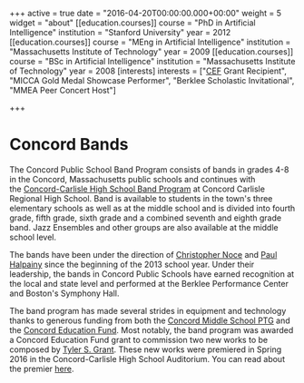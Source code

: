 +++
active = true
date = "2016-04-20T00:00:00.000+00:00"
weight = 5
widget = "about"
[[education.courses]]
course = "PhD in Artificial Intelligence"
institution = "Stanford University"
year = 2012
[[education.courses]]
course = "MEng in Artificial Intelligence"
institution = "Massachusetts Institute of Technology"
year = 2009
[[education.courses]]
course = "BSc in Artificial Intelligence"
institution = "Massachusetts Institute of Technology"
year = 2008
[interests]
interests = ["<a href="concordedfund.org">CEF</a> Grant Recipient", "MICCA Gold Medal Showcase Performer", "Berklee Scholastic Invitational", "MMEA Peer Concert Host"]

+++
# Concord Bands

The Concord Public School Band Program consists of bands in grades 4-8 in the Concord, Massachusetts public schools and continues with the [Concord-Carlisle High School Band Program](http://cchsbands.com/ "http://cchsbands.com") at Concord Carlisle Regional High School. Band is available to students in the town's three elementary schools as well as at the middle school and is divided into fourth grade, fifth grade, sixth grade and a combined seventh and eighth grade band. Jazz Ensembles and other groups are also available at the middle school level.

The bands have been under the direction of [Christopher Noce](http://concordbands.org/our_directors#christopher_noce "our_directors") and [Paul Halpainy](http://concordbands.org/our_directors#paul_halpainy "our_directors") since the beginning of the 2013 school year. Under their leadership, the bands in Concord Public Schools have earned recognition at the local and state level and performed at the Berklee Performance Center and Boston's Symphony Hall.

The band program has made several strides in equipment and technology thanks to generous funding from both the [Concord Middle School PTG](http://cmsptg.org/ "http://cmsptg.org/") and the [Concord Education Fund](http://concordedfund.org/ "http://concordedfund.org/"). Most notably, the band program was awarded a Concord Education Fund grant to commission two new works to be composed by [Tyler S. Grant](http://www.tylersgrant.com/ "http://www.tylersgrant.com/"). These new works were premiered in Spring 2016 in the Concord-Carlisle High School Auditorium. You can read about the premier [here](http://concordedfund.org/2016/06/cms-band-performs-two-world-premier-pieces/ "http://concordedfund.org/2016/06/cms-band-performs-two-world-premier-pieces/").
